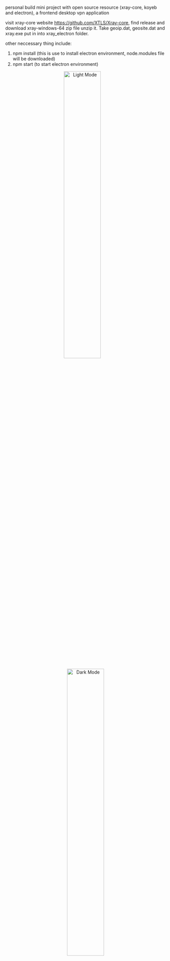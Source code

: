 personal build mini project with open source resource (xray-core, koyeb and electron), a frontend desktop vpn application 

visit xray-core website https://github.com/XTLS/Xray-core, find release and download xray-windows-64 zip file
unzip it. Take geoip.dat, geosite.dat and xray.exe put in into xray_electron folder.

other neccessary thing include:
1. npm install (this is use to install electron environment, node.modules file will be downloaded)
2. npm start (to start electron environment)

<p align="center">
  <img src="https://github.com/user-attachments/assets/8f696008-c1b1-41ca-a0e2-c5a8993f66d6" alt="Light Mode" width="48%" />
  &nbsp;&nbsp;&nbsp;&nbsp; <img src="https://github.com/user-attachments/assets/6e10470e-f74c-4b3d-89ad-5e1cf798ad52" alt="Dark Mode" width="48%" />
</p>
